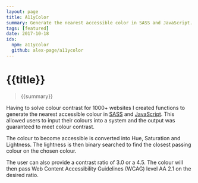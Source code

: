 ```yaml
---
layout: page
title: A11yColor
summary: Generate the nearest accessible color in SASS and JavaScript.
tags: [featured]
date: 2017-10-18
ids:
  npm: a11ycolor
  github: alex-page/a11ycolor
---
```

# {{title}}

> {{summary}}

Having to solve colour contrast for 1000+ websites I created functions to generate the nearest accessible colour in [SASS](https://github.com/alex-page/sass-a11ycolor) and [JavaScript](https://github.com/alex-page/a11ycolor). This allowed users to input their colours into a system and the output was guaranteed to meet colour contrast.

The colour to become accessible is converted into Hue, Saturation and Lightness. The lightness is then binary searched to find the closest passing colour on the chosen colour.

The user can also provide a contrast ratio of 3.0 or a 4.5. The colour will then pass Web Content Accessibility Guidelines (WCAG) level AA 2.1 on the desired ratio.
